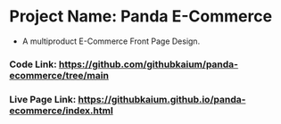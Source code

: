 # Project Name: Panda E-Commerce

* A multiproduct E-Commerce Front Page Design.

### Code Link: https://github.com/githubkaium/panda-ecommerce/tree/main

### Live Page Link: https://githubkaium.github.io/panda-ecommerce/index.html
